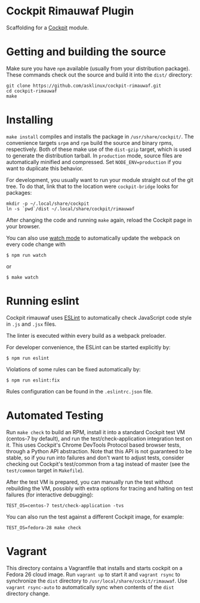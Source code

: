 # Cockpit Rimauwaf Plugin

Scaffolding for a [Cockpit](http://www.cockpit-project.org) module.

# Getting and building the source

Make sure you have `npm` available (usually from your distribution package).
These commands check out the source and build it into the `dist/` directory:

```
git clone https://github.com/asklinux/cockpit-rimauwaf.git
cd cockpit-rimauwaf
make
```

# Installing

`make install` compiles and installs the package in `/usr/share/cockpit/`. The
convenience targets `srpm` and `rpm` build the source and binary rpms,
respectively. Both of these make use of the `dist-gzip` target, which is used
to generate the distribution tarball. In `production` mode, source files are
automatically minified and compressed. Set `NODE_ENV=production` if you want to
duplicate this behavior.

For development, you usually want to run your module straight out of the git
tree. To do that, link that to the location were `cockpit-bridge` looks for packages:

```
mkdir -p ~/.local/share/cockpit
ln -s `pwd`/dist ~/.local/share/cockpit/rimauwaf
```

After changing the code and running `make` again, reload the Cockpit page in
your browser.

You can also use
[watch mode](https://webpack.js.org/guides/development/#using-watch-mode) to
automatically update the webpack on every code change with

    $ npm run watch

or

    $ make watch

# Running eslint

Cockpit rimauwaf uses [ESLint](https://eslint.org/) to automatically check
JavaScript code style in `.js` and `.jsx` files.

The linter is executed within every build as a webpack preloader.

For developer convenience, the ESLint can be started explicitly by:

    $ npm run eslint

Violations of some rules can be fixed automatically by:

    $ npm run eslint:fix

Rules configuration can be found in the `.eslintrc.json` file.

# Automated Testing

Run `make check` to build an RPM, install it into a standard Cockpit test VM
(centos-7 by default), and run the test/check-application integration test on
it. This uses Cockpit's Chrome DevTools Protocol based browser tests, through a
Python API abstraction. Note that this API is not guaranteed to be stable, so
if you run into failures and don't want to adjust tests, consider checking out
Cockpit's test/common from a tag instead of master (see the `test/common`
target in `Makefile`).

After the test VM is prepared, you can manually run the test without rebuilding
the VM, possibly with extra options for tracing and halting on test failures
(for interactive debugging):

    TEST_OS=centos-7 test/check-application -tvs

You can also run the test against a different Cockpit image, for example:

    TEST_OS=fedora-28 make check

# Vagrant

This directory contains a Vagrantfile that installs and starts cockpit on a
Fedora 26 cloud image. Run `vagrant up` to start it and `vagrant rsync` to
synchronize the `dist` directory to `/usr/local/share/cockit/rimauwaf`. Use
`vagrant rsync-auto` to automatically sync when contents of the `dist`
directory change.

